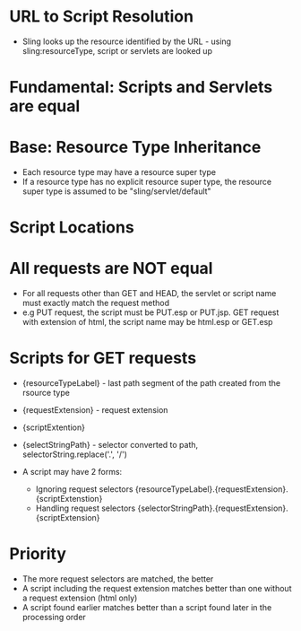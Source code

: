 # URL to Script Resolution
* Sling looks up the resource identified by the URL - using sling:resourceType, script or servlets are looked up

# Fundamental: Scripts and Servlets are equal

# Base: Resource Type Inheritance
* Each resource type may have a resource super type
* If a resource type has no explicit resource super type, the resource super type is assumed to be "sling/servlet/default"

# Script Locations

# All requests are NOT equal
* For all requests other than GET and HEAD, the servlet or script name must exactly match the request method
* e.g PUT request, the script must be PUT.esp or PUT.jsp. GET request with extension of html, the script name may be html.esp or GET.esp

# Scripts for GET requests
* {resourceTypeLabel} - last path segment of the path created from the rsource type
* {requestExtension} - request extension
* {scriptExtention}
* {selectStringPath} - selector converted to path, selectorString.replace('.', '/')

*  A script may have 2 forms:
	* Ignoring request selectors {resourceTypeLabel}.{requestExtension}.{scriptExtenstion}
	* Handling request selectors {selectorStringPath}.{requestExtension}.{scriptExtension}
	
# Priority
* The more request selectors are matched, the better
* A script including the request extension matches better than one without a request extension (html only)
* A script found earlier matches better than a script found later in the processing order